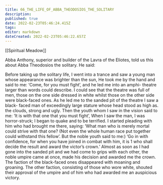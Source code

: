 ```yaml
---
title: 66_THE_LIFE_OF_ABBA_THEODOSIOS_THE_SOLITARY
description: 
published: true
date: 2022-02-23T05:46:24.415Z
tags: 
editor: markdown
dateCreated: 2022-02-23T05:46:22.657Z
---
```


[[Spiritual Meadow]]
 
Abba Anthony, superior and builder of the Lavra of the Eliotes, told us this about Abba Theodosios the solitary. He said:  
 
 Before taking up the solitary life, I went into a trance and saw a young man whose appearance was brighter than the sun, He took me by the hand and said to me: ‘Come, for you must fight’, and he led me into an amphi- theatre larger than words could describe. I could see that the theatre was full of men, those on the one side dressed in white whilst those on the other side were black-faced ones. As he led me to the sanded pit of the theatre I saw a black- faced man of exceedingly large stature whose head stood as high as. the clouds, strong and ugly. Then the youth whom I saw in the vision said to me: ‘It is with that one that you must fight’, When I saw the man, I was horror-struck; I began to quake and to be terrified. I started pleading with him who had brought me there, saying: ‘What man who is merely mortal could strive with that one? (Not even the whole human race put together could withstand this fellow’. But the noble youth said to me:) ‘Go in with confidence, for when you have joined in combat with him, it is 1 who shall decide the result and award the victor’s crown.’ Almost as soon as I had gone into the sanded pit and we had come to grips with each other, the noble umpire came at once, made his decision and awarded me the crown. The faction of the black-faced ones disappeared with moaning and groaning. The other faction, consisting of those who wore white, shouted their approval of the umpire and of him who had awarded me an auspicious victory. 
